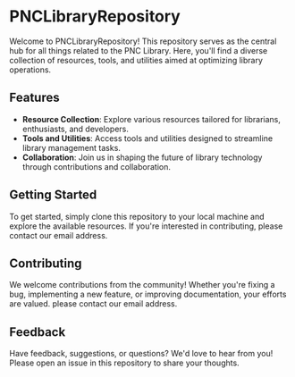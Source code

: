# PNCLibraryRepository

Welcome to PNCLibraryRepository! This repository serves as the central hub for all things related to the PNC Library. Here, you'll find a diverse collection of resources, tools, and utilities aimed at optimizing library operations.

## Features

- **Resource Collection**: Explore various resources tailored for librarians, enthusiasts, and developers.
- **Tools and Utilities**: Access tools and utilities designed to streamline library management tasks.
- **Collaboration**: Join us in shaping the future of library technology through contributions and collaboration.

## Getting Started

To get started, simply clone this repository to your local machine and explore the available resources. If you're interested in contributing, please contact our email address.

## Contributing

We welcome contributions from the community! Whether you're fixing a bug, implementing a new feature, or improving documentation, your efforts are valued. please contact our email address.

## Feedback

Have feedback, suggestions, or questions? We'd love to hear from you! Please open an issue in this repository to share your thoughts.
